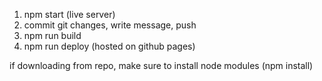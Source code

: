 1. npm start (live server)
2. commit git changes, write message, push
3. npm run build
4. npm run deploy (hosted on github pages)

if downloading from repo, make sure to install node modules (npm install)